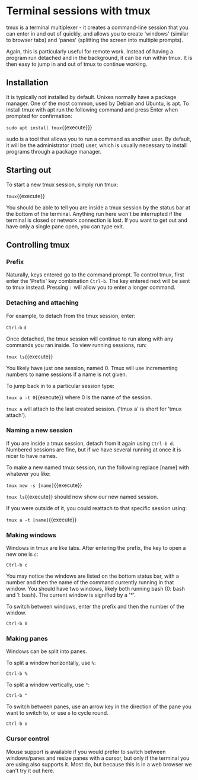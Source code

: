 # Terminal sessions with tmux

tmux is a terminal multiplexer - it creates a command-line session that you can enter in and out of quickly, and allows you to create 'windows' (similar to browser tabs) and 'panes' (splitting the screen into multiple prompts).

Again, this is particularly useful for remote work. Instead of having a program run detached and in the background, it can be run within tmux. It is then easy to jump in and out of tmux to continue working.

## Installation

It is typically not installed by default. Unixes normally have a package manager. One of the most common, used by Debian and Ubuntu, is apt. To install tmux with apt run the following command and press Enter when prompted for confirmation:

`sudo apt install tmux`{{execute}}}

sudo is a tool that allows you to run a command as another user. By default, it will be the administrator (root) user, which is usually necessary to install programs through a package manager.


## Starting out

To start a new tmux session, simply run tmux:

`tmux`{{execute}}

You should be able to tell you are inside a tmux session by the status bar at the bottom of the terminal. Anything run here won't be interrupted if the terminal is closed or network connection is lost. If you want to get out and have only a single pane open, you can type exit.

## Controlling tmux

### Prefix

Naturally, keys entered go to the command prompt. To control tmux, first enter the 'Prefix' key combination `Ctrl-b`. The key entered next will be sent to tmux instead. Pressing `:` will allow you to enter a longer command.

### Detaching and attaching

For example, to detach from the tmux session, enter:

`Ctrl-b`
`d`

Once detached, the tmux session will continue to run along with any commands you ran inside. To view running sessions, run:

`tmux ls`{{execute}}

You likely have just one session, named 0. Tmux will use incrementing numbers to name sessions if a name is not given.

To jump back in to a particular session type:

`tmux a -t 0`{{execute}} where 0 is the name of the session.

`tmux a` will attach to the last created session. ('tmux a' is short for 'tmux attach').

### Naming a new session
If you are inside a tmux session, detach from it again using `Ctrl-b d`.
Numbered sessions are fine, but if we have several running at once it is nicer to have names.

To make a new named tmux session, run the following replace [name] with whatever you like:

`tmux new -s [name]`{{execute}}

`tmux ls`{{execute}} should now show our new named session.

If you were outside of it, you could reattach to that specific session using:

`tmux a -t [name]`{{execute}}

### Making windows

Windows in tmux are like tabs. After entering the prefix, the key to open a new one is `c`:

`Ctrl-b c`

You may notice the windows are listed on the bottom status bar, with a number and then the name of the command currently running in that window. You should have two windows, likely both running bash (0: bash and 1: bash). The current window is signified by a '*'.

To switch between windows, enter the prefix and then the number of the window.

`Ctrl-b 0`

### Making panes

Windows can be split into panes.

To split a window horizontally, use `%`:

`Ctrl-b %`

To split a window vertically, use `"`:

`Ctrl-b "`

To switch between panes, use an arrow key in the direction of the pane you want to switch to, or use `o` to cycle round.

`Ctrl-b o`

### Cursor control

Mouse support is available if you would prefer to switch between windows/panes and resize panes with a cursor, but only if the terminal you are using also supports it. Most do, but because this is in a web browser we can't try it out here.
